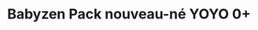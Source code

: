 ---
title: "Babyzen Pack nouveau-né YOYO 0+"
categories: [Poussette]
image: "img/yoyo-0+-airfrance.webp"
website: ""

price: 40
progress: 40
---